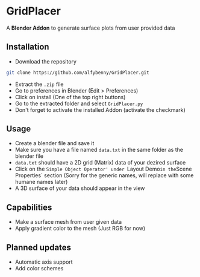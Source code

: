 # GridPlacer
A **Blender Addon** to generate surface plots from user provided data

## Installation
- Download the repository
```bash
git clone https://github.com/alfybenny/GridPlacer.git
```
- Extract the `.zip` file 
- Go to preferences in Blender (Edit > Preferences)
- Click on install (One of the top right buttons)
- Go to the extracted folder and select `GridPlacer.py`
- Don't forget to activate the installed Addon (activate the checkmark)

## Usage
- Create a blender file and save it
- Make sure you have a file named `data.txt` in the same folder as the blender file
- `data.txt` should have a 2D grid (Matrix) data of your dezired surface
- Click on the `Simple Object Operator' under `Layout Demo` in the `Scene Properties` section (Sorry for the generic names, will replace with some humane names later)
- A 3D surface of your data should appear in the view

## Capabilities
- Make a surface mesh from user given data
- Apply gradient color to the mesh (Just RGB for now)

## Planned updates
- Automatic axis support
- Add color schemes 

